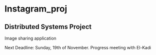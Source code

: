 # Instagram_proj

## Distributed Systems Project 
Image sharing application

Next Deadline: Sunday, 19th of November. Progress meeting with El-Kadi 
